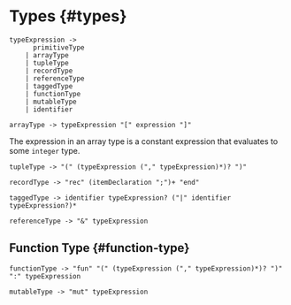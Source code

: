 # Types {#types}

```grammar
typeExpression ->
      primitiveType
    | arrayType
    | tupleType
    | recordType
    | referenceType
    | taggedType
    | functionType
    | mutableType
    | identifier
```

```grammar
arrayType -> typeExpression "[" expression "]"
```

The expression in an array type is a constant expression that evaluates to some `integer` type.

```grammar
tupleType -> "(" (typeExpression ("," typeExpression)*)? ")"
```

```grammar
recordType -> "rec" (itemDeclaration ";")+ "end"
```

```grammar
taggedType -> identifier typeExpression? ("|" identifier typeExpression?)*
```

```grammar
referenceType -> "&" typeExpression
```

## Function Type {#function-type}

```grammar
functionType -> "fun" "(" (typeExpression ("," typeExpression)*)? ")" ":" typeExpression
```

```grammar
mutableType -> "mut" typeExpression
```
